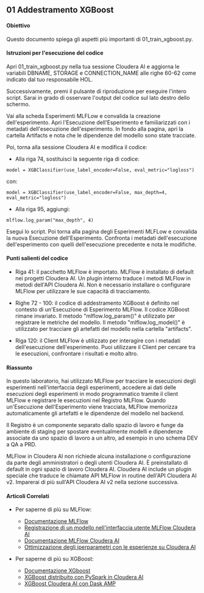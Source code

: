 ## 01 Addestramento XGBoost

#### Obiettivo

Questo documento spiega gli aspetti più importanti di 01_train_xgboost.py.

#### Istruzioni per l'esecuzione del codice

Apri 01_train_xgboost.py nella tua sessione Cloudera AI e aggiorna le variabili DBNAME, STORAGE e CONNECTION_NAME alle righe 60-62 come indicato dal tuo responsabile HOL.

Successivamente, premi il pulsante di riproduzione per eseguire l'intero script. Sarai in grado di osservare l'output del codice sul lato destro dello schermo.

Vai alla scheda Esperimenti MLFLow e convalida la creazione dell'esperimento. Apri l'Esecuzione dell'Esperimento e familiarizzati con i metadati dell'esecuzione dell'esperimento. In fondo alla pagina, apri la cartella Artifacts e nota che le dipendenze del modello sono state tracciate.

Poi, torna alla sessione Cloudera AI e modifica il codice:

* Alla riga 74, sostituisci la seguente riga di codice:

```
model = XGBClassifier(use_label_encoder=False, eval_metric="logloss")
```

con:

```
model = XGBClassifier(use_label_encoder=False, max_depth=4, eval_metric="logloss")
```

* Alla riga 95, aggiungi:

```
mlflow.log_param("max_depth", 4)
```

Esegui lo script. Poi torna alla pagina degli Esperimenti MLFLow e convalida la nuova Esecuzione dell'Esperimento. Confronta i metadati dell'esecuzione dell'esperimento con quelli dell'esecuzione precedente e nota le modifiche.

#### Punti salienti del codice

* Riga 41: il pacchetto MLFlow è importato. MLFlow è installato di default nei progetti Cloudera AI. Un plugin interno traduce i metodi MLFlow in metodi dell'API Cloudera AI. Non è necessario installare o configurare MLFlow per utilizzare le sue capacità di tracciamento.

* Righe 72 - 100: il codice di addestramento XGBoost è definito nel contesto di un'Esecuzione di Esperimento MLFlow. Il codice XGBoost rimane invariato. Il metodo "mlflow.log_param()" è utilizzato per registrare le metriche del modello. Il metodo "mlflow.log_model()" è utilizzato per tracciare gli artefatti del modello nella cartella "artifacts".

* Riga 120: il Client MLFlow è utilizzato per interagire con i metadati dell'esecuzione dell'esperimento. Puoi utilizzare il Client per cercare tra le esecuzioni, confrontare i risultati e molto altro.

#### Riassunto

In questo laboratorio, hai utilizzato MLFlow per tracciare le esecuzioni degli esperimenti nell'interfaccia degli esperimenti, accedere ai dati delle esecuzioni degli esperimenti in modo programmatico tramite il client MLFlow e registrare le esecuzioni nel Registro MLFlow. Quando un'Esecuzione dell'Esperimento viene tracciata, MLFlow memorizza automaticamente gli artefatti e le dipendenze del modello nel backend.

Il Registro è un componente separato dallo spazio di lavoro e funge da ambiente di staging per spostare eventualmente modelli e dipendenze associate da uno spazio di lavoro a un altro, ad esempio in uno schema DEV a QA a PRD.

MLFlow in Cloudera AI non richiede alcuna installazione o configurazione da parte degli amministratori o degli utenti Cloudera AI. È preinstallato di default in ogni spazio di lavoro Cloudera AI. Cloudera AI include un plugin speciale che traduce le chiamate API MLFlow in routine dell'API Cloudera AI v2. Imparerai di più sull'API Cloudera AI v2 nella sezione successiva.

#### Articoli Correlati

* Per saperne di più su MLFlow:
  * [Documentazione MLFlow](https://mlflow.org/docs/latest/index.html)
  * [Registrazione di un modello nell'interfaccia utente MLFlow Cloudera AI](https://docs.cloudera.com/machine-learning/1.5.4/models/topics/ml-registering-model-using-ui.html)
  * [Documentazione MLFlow Cloudera AI](https://docs.cloudera.com/machine-learning/cloud/experiments/topics/ml-experiments-v2.html)
  * [Ottimizzazione degli iperparametri con le esperienze su Cloudera AI](https://community.cloudera.com/t5/Community-Articles/Tuning-Hyperparameters-with-Experiments-feature-on-Cloudera/ta-p/368654)

* Per saperne di più su XGBoost:
  * [Documentazione XGboost](https://xgboost.readthedocs.io/en/stable/)
  * [XGBoost distribuito con PySpark in Cloudera AI](https://community.cloudera.com/t5/Community-Articles/Distributed-XGBoost-with-PySpark-in-Cloudera-Machine/ta-p/375810)
  * [XGBoost Cloudera AI con Dask AMP](https://github.com/cloudera/CML_AMP_Dask_on_CML)
